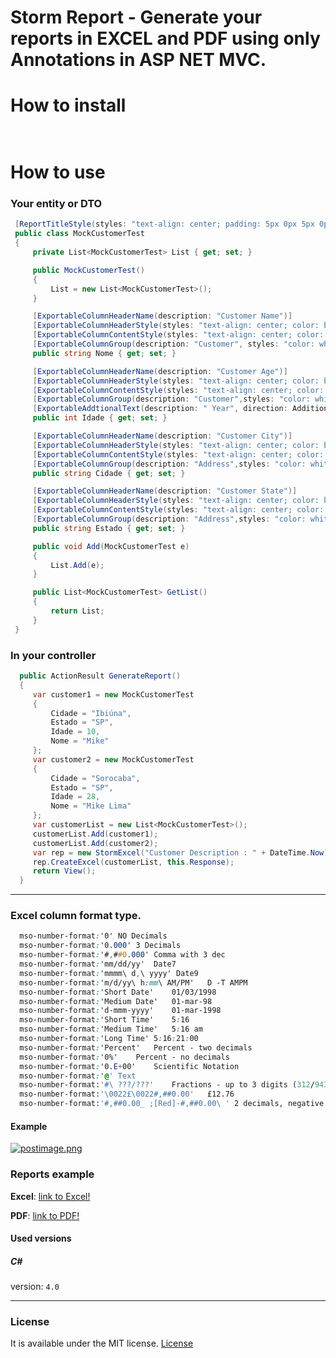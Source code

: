 # Storm Report - Generate your reports in EXCEL and PDF using only Annotations in ASP NET MVC.

# How to install
```C#
 
```

# How to use

### Your entity or DTO
```C#
 [ReportTitleStyle(styles: "text-align: center; padding: 5px 0px 5px 0px;")]
 public class MockCustomerTest
 {
     private List<MockCustomerTest> List { get; set; }

     public MockCustomerTest()
     {
         List = new List<MockCustomerTest>();
     }

     [ExportableColumnHeaderName(description: "Customer Name")]
     [ExportableColumnHeaderStyle(styles: "text-align: center; color: black; font-size: 17px; background-color: yellow;")]
     [ExportableColumnContentStyle(styles: "text-align: center; color: black; font-size: 17px;")]
     [ExportableColumnGroup(description: "Customer", styles: "color: white; text-align: center; background-color: gray;")]
     public string Nome { get; set; }

     [ExportableColumnHeaderName(description: "Customer Age")]
     [ExportableColumnHeaderStyle(styles: "text-align: center; color: black; font-size: 17px; background-color: yellow;")]
     [ExportableColumnContentStyle(styles: "text-align: center; color: black; font-size: 17px; mso-number-format:'0.000'")]
     [ExportableColumnGroup(description: "Customer",styles: "color: white; text-align: center; background-color: gray;")]
     [ExportableAddtionalText(description: " Year", direction: AdditionalTextEnum.RIGHT)]
     public int Idade { get; set; }

     [ExportableColumnHeaderName(description: "Customer City")]
     [ExportableColumnHeaderStyle(styles: "text-align: center; color: black; font-size: 17px; background-color: yellow;")]
     [ExportableColumnContentStyle(styles: "text-align: center; color: black; font-size: 17px;")]
     [ExportableColumnGroup(description: "Address",styles: "color: white; text-align: center; background-color: gray;")]
     public string Cidade { get; set; }

     [ExportableColumnHeaderName(description: "Customer State")]
     [ExportableColumnHeaderStyle(styles: "text-align: center; color: black; font-size: 17px; background-color: yellow;")]
     [ExportableColumnContentStyle(styles: "text-align: center; color: black; font-size: 17px;")]
     [ExportableColumnGroup(description: "Address",styles: "color: white; text-align: center; background-color: gray;")]
     public string Estado { get; set; }

     public void Add(MockCustomerTest e)
     {
         List.Add(e);
     }

     public List<MockCustomerTest> GetList()
     {
         return List;
     }
 }
```

### In your controller

```C#
  public ActionResult GenerateReport()
  {
     var customer1 = new MockCustomerTest
     {
         Cidade = "Ibiúna",
         Estado = "SP",
         Idade = 10,
         Nome = "Mike"
     };
     var customer2 = new MockCustomerTest
     {
         Cidade = "Sorocaba",
         Estado = "SP",
         Idade = 28,
         Nome = "Mike Lima"
     };
     var customerList = new List<MockCustomerTest>();
     customerList.Add(customer1);
     customerList.Add(customer2);
     var rep = new StormExcel("Customer Description : " + DateTime.Now);
     rep.CreateExcel(customerList, this.Response);
     return View();
  }

```
<hr>

### Excel column format type.

```css
  mso-number-format:'0'	NO Decimals
  mso-number-format:'0.000'	3 Decimals
  mso-number-format:'#,##0.000'	Comma with 3 dec
  mso-number-format:'mm/dd/yy'	Date7
  mso-number-format:'mmmm\ d,\ yyyy' Date9
  mso-number-format:'m/d/yy\ h:mm\ AM/PM'	D -T AMPM
  mso-number-format:'Short Date'	01/03/1998
  mso-number-format:'Medium Date'	01-mar-98
  mso-number-format:'d-mmm-yyyy'	01-mar-1998
  mso-number-format:'Short Time'	5:16
  mso-number-format:'Medium Time'	5:16 am
  mso-number-format:'Long Time'	5:16:21:00
  mso-number-format:'Percent'	Percent - two decimals
  mso-number-format:'0%'	Percent - no decimals
  mso-number-format:'0.E+00'	Scientific Notation
  mso-number-format:'@'	Text
  mso-number-format:'#\ ???/???'	Fractions - up to 3 digits (312/943)
  mso-number-format:'\0022£\0022#,##0.00'	£12.76
  mso-number-format:'#,##0.00_ ;[Red]-#,##0.00\ ' 2 decimals, negative numbers in red and signed
```
#### Example

[![postimage.png](https://s22.postimg.org/ncbo4l5q9/postimage.png)](https://postimg.org/image/83lqqtc1p/)

### Reports example

 **Excel**: 
 [link to Excel!](https://drive.google.com/file/d/0B3fZDB3QKwrlejJ5T0thVlBZY1E/view?usp=sharing)
  
 **PDF**: 
 [link to PDF!](https://drive.google.com/file/d/0B3fZDB3QKwrlTDk5NWQ0VkhmNzg/view?usp=sharing)

#### Used versions

##### C# 
version: `4.0`
<hr>

### License

It is available under the MIT license.
[License](https://opensource.org/licenses/mit-license.php)
